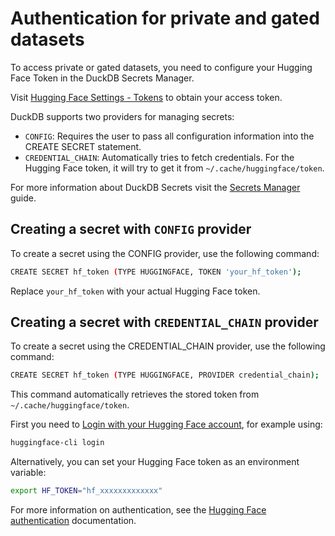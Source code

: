 # Authentication for private and gated datasets

To access private or gated datasets, you need to configure your Hugging Face Token in the DuckDB Secrets Manager.

Visit [Hugging Face Settings - Tokens](https://huggingface.co/settings/tokens) to obtain your access token.

DuckDB supports two providers for managing secrets:

- `CONFIG`: Requires the user to pass all configuration information into the CREATE SECRET statement.
- `CREDENTIAL_CHAIN`: Automatically tries to fetch credentials. For the Hugging Face token, it will try to get it from  `~/.cache/huggingface/token`.

For more information about DuckDB Secrets visit the [Secrets Manager](https://duckdb.org/docs/configuration/secrets_manager.html) guide.

## Creating a secret with `CONFIG` provider

To create a secret using the CONFIG provider, use the following command:

```bash
CREATE SECRET hf_token (TYPE HUGGINGFACE, TOKEN 'your_hf_token');
```

Replace `your_hf_token` with your actual Hugging Face token.

## Creating a secret with `CREDENTIAL_CHAIN` provider

To create a secret using the CREDENTIAL_CHAIN provider, use the following command:

```bash
CREATE SECRET hf_token (TYPE HUGGINGFACE, PROVIDER credential_chain);
```

This command automatically retrieves the stored token from `~/.cache/huggingface/token`.

First you need to [Login with your Hugging Face account](https://huggingface.co/docs/huggingface_hub/quick-start#login), for example using:

```bash
huggingface-cli login
```

Alternatively, you can set your Hugging Face token as an environment variable:

```bash
export HF_TOKEN="hf_xxxxxxxxxxxxx"
```

For more information on authentication, see the [Hugging Face authentication](https://huggingface.co/docs/huggingface_hub/main/en/quick-start#authentication) documentation.

